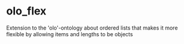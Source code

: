 # olo_flex
Extension to the 'olo'-ontology about ordered lists that makes it more flexible by allowing items and lengths to be objects
